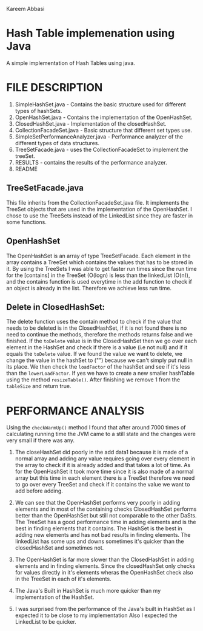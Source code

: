 Kareem Abbasi

# Hash Table implemenation using Java
A simple implementation of Hash Tables using java.

# FILE DESCRIPTION
1. SimpleHashSet.java - Contains the basic structure used for different types of hashSets.
2. OpenHashSet.java - Contains the implementation of the OpenHashSet.
3. ClosedHashSet.java - Implementation of the closedHashSet.
4. CollectionFacadeSet.java - Basic structure that different set types use.
5. SimpleSetPerformanceAnalyzer.java - Performance analyzer of the different types of data structures.
6. TreeSetFacade.java - uses the CollectionFacadeSet to implement the treeSet.
7. RESULTS - contains the results of the performance analyzer.
8. README


## TreeSetFacade.java
This file inherits from the CollectionFacadeSet.java file. It implements the TreeSet objects that are used
in the implementation of the OpenHashSet.
I chose to use the TreeSets instead of the LinkedList since they are faster in some functions.

## OpenHashSet

The OpenHashSet is an array of type TreeSetFacade. Each element in the array contains a TreeSet which contains
the values that has to be stored in it. By using the TreeSets I was able to get faster run times since the run time
for the [contains] in the TreeSet (O(logn) is less than the linkedList (O(n)), and the contains function is used
everytime in the add function to check if an object is already in the list. Therefore we achieve less run time.



## Delete in ClosedHashSet:

The delete function uses the contain method to check if the value that needs to be deleted is in the ClosedHashSet,
if it is not found there is no need to continue the methods, therefore the methods returns false and we finished.
If the `toDelete` value is in the ClosedHashSet then we go over each element in the HashSet and check if there is
a value (i.e not null) and if it equals the `toDelete` value. If we found the value we want to delete, we change
the value in the hashSet to ("") because we can't simply put null in its place.
We then check the `loadFactor` of the hashSet and see if it's less than the `lowerLoadFactor`. If yes we have to create a
new smaller hashTable using the method `resizeTable()`. After finishing we remove 1 from the `tableSize` and return true.


# PERFORMANCE ANALYSIS

Using the `checkWarmUp()` method I found that after around 7000 times of calculating running time the JVM came to a
still state and the changes were very small if there was any.

1. The closeHashSet did poorly in the add data1 because it is made of a normal array and adding any value requires
going over every element in the array to check if it is already added and that takes a lot of time.
As for the OpenHashSet it took more time since it is also made of a normal array but this time in each element there
is a TreeSet therefore we need to go over every TreeSet and check if it contains the value we want to add before adding.

2. We can see that the OpenHashSet performs very poorly in adding elements and in most of the containing checks
ClosedHashSet performs better than the OpenHashSet but still not comparable to the other DaSts.
The TreeSet has a good performance time in adding elements and is the best in finding elements that it contains.
The HashSet is the best in adding new elements and has not bad results in finding elements.
The linkedList has some ups and downs sometimes it's quicker than the closedHashSet and sometimes not.

3. The OpenHashSet is far more slower than the ClosedHashSet in adding elements and in finding elements. Since the
closedHashSet only checks for values directly in it's elements wheras the OpenHashSet check also in the TreeSet in
each of it's elements.

4. The Java's Built in HashSet is much more quicker than my implementation of the HashSet.

5. I was surprised from the performance of the Java's built in HashSet as I expected it to be close to my implementation
Also I expected the LinkedList to be quicker.

